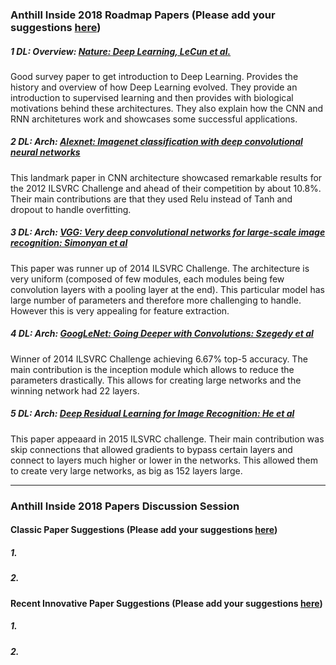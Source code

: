 ### Anthill Inside 2018 Roadmap Papers (Please add your suggestions [here](https://github.com/sumodm/anthill_papers/issues/1)) 
##### 1 DL: Overview: [Nature: Deep Learning, LeCun et al.](http://www.cs.toronto.edu/~hinton/absps/NatureDeepReview.pdf)
Good survey paper to get introduction to Deep Learning. Provides the history and overview of how Deep Learning evolved. They provide an introduction to supervised learning and then provides with biological motivations behind these architectures. They also explain how the CNN and RNN architetures work and showcases some successful applications.

##### 2 DL: Arch: [Alexnet: Imagenet classification with deep convolutional neural networks](http://papers.nips.cc/paper/4824-imagenet-classification-with-deep-convolutional-neural-networks.pdf)
This landmark paper in CNN architecture showcased remarkable results for the 2012 ILSVRC Challenge and ahead of their competition by about 10.8%. Their main contributions are that they used Relu instead of Tanh and dropout to handle overfitting.

##### 3 DL: Arch: [VGG: Very deep convolutional networks for large-scale image recognition: Simonyan et al](https://arxiv.org/pdf/1409.1556.pdf)
This paper was runner up of 2014 ILSVRC Challenge. The architecture is very uniform (composed of few modules, each modules being few convolution layers with a pooling layer at the end). This particular model has large number of parameters and therefore more challenging to handle. However this is very appealing for feature extraction.

##### 4 DL: Arch: [GoogLeNet: Going Deeper with Convolutions: Szegedy et al](https://www.cv-foundation.org/openaccess/content_cvpr_2015/papers/Szegedy_Going_Deeper_With_2015_CVPR_paper.pdf)
Winner of 2014 ILSVRC Challenge achieving 6.67% top-5 accuracy. The main contribution is the inception module which allows to reduce the parameters drastically. This allows for creating large networks and the winning network had 22 layers.

##### 5 DL: Arch: [Deep Residual Learning for Image Recognition: He et al](https://arxiv.org/pdf/1512.03385.pdf)
This paper appeaard in 2015 ILSVRC challenge. Their main contribution was skip connections that allowed gradients to bypass certain layers and connect to layers much higher or lower in the networks. This allowed them to create very large networks, as big as 152 layers large.

-----------------------------------------------------

### Anthill Inside 2018 Papers Discussion Session
#### Classic Paper Suggestions (Please add your suggestions [here](https://github.com/sumodm/anthill_papers/issues/2))
##### 1. 
##### 2. 

#### Recent Innovative Paper Suggestions (Please add your suggestions [here](https://github.com/sumodm/anthill_papers/issues/3))
##### 1. 
##### 2. 
